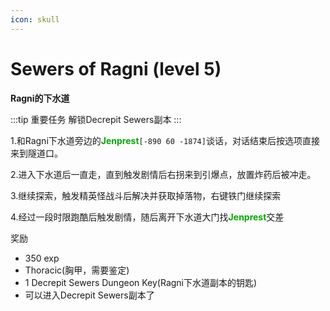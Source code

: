 ```yaml
---
icon: skull
---
```


# Sewers of Ragni (level 5)
**Ragni的下水道**

:::tip 重要任务
解锁Decrepit Sewers副本
:::

1.和Ragni下水道旁边的<font color=00AA00>**Jenprest**</font>`[-890 60 -1874]`谈话，对话结束后按选项直接来到隧道口。

2.进入下水道后一直走，直到触发剧情后右拐来到引爆点，放置炸药后被冲走。

3.继续探索，触发精英怪战斗后解决并获取掉落物，右键铁门继续探索

4.经过一段时限跑酷后触发剧情，随后离开下水道大门找<font color=00AA00>**Jenprest**</font>交差


奖励  

+ 350 exp
+ Thoracic(胸甲，需要鉴定)
+ 1 Decrepit Sewers Dungeon Key(Ragni下水道副本的钥匙)
+ 可以进入Decrepit Sewers副本了